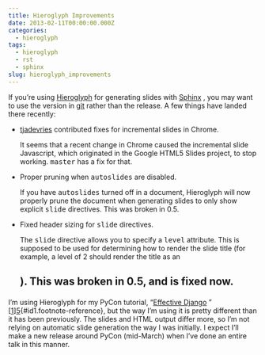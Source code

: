 ```yaml
---
title: Hieroglyph Improvements
date: 2013-02-11T00:00:00.000Z
categories:
  - hieroglyph
tags:
  - hieroglyph
  - rst
  - sphinx
slug: hieroglyph_improvements
---
```

If you&#8217;re using [Hieroglyph][1]  for generating slides with [Sphinx][2] , you may want to use the version in [git][3]  rather than the release. A few things have landed there recently:

  * <p class="first">
      <a class="reference external" href="https://github.com/tjadevries">tjadevries</a> contributed fixes for incremental slides in Chrome.
    </p>

    It seems that a recent change in Chrome caused the incremental slide Javascript, which originated in the Google <span class="caps">HTML5</span> Slides project, to stop working. <tt class="docutils literal">master</tt> has a fix for that.

  * <p class="first">
      Proper pruning when <tt class="docutils literal">autoslides</tt> are disabled.
    </p>

    If you have <tt class="docutils literal">autoslides</tt> turned off in a document, Hieroglyph will now properly prune the document when generating slides to only show explicit <tt class="docutils literal">slide</tt> directives. This was broken in 0.5.

  * <p class="first">
      Fixed header sizing for <tt class="docutils literal">slide</tt> directives.
    </p>

    The <tt class="docutils literal">slide</tt> directive allows you to specify a <tt class="docutils literal">level</tt> attribute. This is supposed to be used for determining how to render the slide title (for example, a level of 2 should render the title as an <tt class="docutils literal"><h2></tt>). This was broken in 0.5, and is fixed now.

I&#8217;m using Hieroglyph for my PyCon tutorial, &#8220;[Effective Django][4] &#8221; [[1]][5]{#id1.footnote-reference}, but the way I&#8217;m using it is pretty different than it has been previously. The slides and <span class="caps">HTML</span> output differ more, so I&#8217;m not relying on automatic slide generation the way I was initially. I expect I&#8217;ll make a new release around PyCon (mid-March) when I&#8217;ve done an entire talk in this manner.



 [1]: http://hieroglyph.io/
 [2]: http://sphinx-doc.org/
 [3]: https://github.com/nyergler/hieroglyph
 [4]: https://us.pycon.org/2013/schedule/presentation/9/
 [5]: #id2
